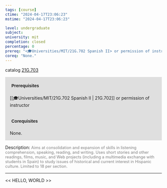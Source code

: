```yaml
---
tags: [course]
ctime: "2024-04-17T23:06:23"
mstime: "2024-04-17T23:06:23"

level: undergraduate
subject: 
university: mit
completion: closed
percentage: 0
prereq: "<🎓Universities/MIT/21G.702 Spanish II> or permission of instructor"
coreq: "None."
---
```


catalog [21G.703](http://student.mit.edu/catalog/m21Gs.html#21G.703)

<span style="display: block; padding: 15px; background-color: rgb(100, 100, 100, 0.2);"><font id="m_prereq2255_0" style="display: block; font-family: Arial, sans-serif; font-weight: bold; padding: 5px">Prerequisites</font><br><span id="prereq2255_0">[[🎓Universities/MIT/21G.702 Spanish II | 21G.702]] or permission of instructor</span></span>
<span style="display: block; padding: 15px; background-color: rgb(100, 100, 100, 0.2);"><font id="m_coreq2255_0" style="display: block; font-family: Arial, sans-serif; font-weight: bold; padding: 5px">Corequisites</font><br><span id="coreq2255_0">None.</span></span>

<font style="">Description:</font>
<font style="color: grey; font-size: 0.8rem;">Aims at consolidation and expansion of skills in listening comprehension, speaking, reading, and writing. Uses short stories and other readings, films, music, and Web projects (including a multimedia exchange with students in Spain) to study issues of historical and current interest in Hispanic culture. Limited to 18 per section.</font>



---

<< HELLO, WORLD >>
